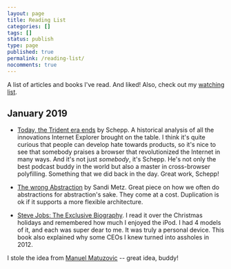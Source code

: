 ```yaml
---
layout: page
title: Reading List
categories: []
tags: []
status: publish
type: page
published: true
permalink: /reading-list/
nocomments: true
---
```


A list of articles and books I've read. And liked! Also, check out my [watching list](/watching-list).

## January 2019

- [Today, the Trident era ends](https://schepp.dev/posts/today-the-trident-era-ends/) by Schepp. A historical analysis of all the innovations Internet Explorer brought on the table. I think it's quite curious that people can develop hate towards products, so it's nice to see that somebody praises a browser that revolutionized the Internet in many ways. And it's not just *somebody*, it's Schepp. He's not only the best podcast buddy in the world but also a master in cross-browser polyfilling. Something that we did back in the day. Great work, Schepp!

- [The wrong Abstraction](https://www.sandimetz.com/blog/2016/1/20/the-wrong-abstraction) by Sandi Metz. Great piece on how we often do abstractions for abstraction's sake. They come at a cost. Duplication is ok if it supports a more flexible architecture.

- [Steve Jobs: The Exclusive Biography](https://www.amazon.de/Steve-Jobs-Exclusive-Walter-Isaacson/dp/034914043X). I read it over the Christmas holidays and remembered how much I enjoyed the iPod. I had 4 models of it, and each was super dear to me. It was truly a personal device. This book also explained why some CEOs I knew turned into assholes in 2012. 

I stole the idea from [Manuel Matuzovic](https://www.matuzo.at/readinglist/) -- great idea, buddy!
